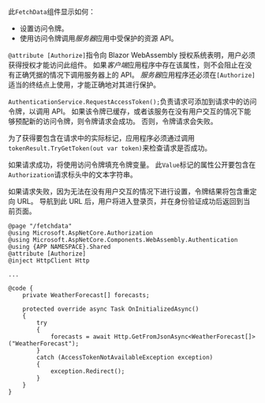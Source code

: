 此`FetchData`组件显示如何：

* 设置访问令牌。
* 使用访问令牌调用*服务器*应用中受保护的资源 API。

`@attribute [Authorize]`指令向 Blazor WebAssembly 授权系统表明，用户必须获得授权才能访问此组件。 如果*客户端*应用程序中存在该属性，则不会阻止在没有正确凭据的情况下调用服务器上的 API。 *服务器*应用程序还必须在`[Authorize]`适当的终结点上使用，才能正确地对其进行保护。

`AuthenticationService.RequestAccessToken();`负责请求可添加到请求中的访问令牌，以调用 API。 如果该令牌已缓存，或者该服务在没有用户交互的情况下能够预配新的访问令牌，则令牌请求会成功。 否则，令牌请求会失败。

为了获得要包含在请求中的实际标记，应用程序必须通过调用`tokenResult.TryGetToken(out var token)`来检查请求是否成功。 

如果请求成功，将使用访问令牌填充令牌变量。 此`Value`标记的属性公开要包含在`Authorization`请求标头中的文本字符串。

如果请求失败，因为无法在没有用户交互的情况下进行设置，令牌结果将包含重定向 URL。 导航到此 URL 后，用户将进入登录页，并在身份验证成功后返回到当前页面。

```razor
@page "/fetchdata"
@using Microsoft.AspNetCore.Authorization
@using Microsoft.AspNetCore.Components.WebAssembly.Authentication
@using {APP NAMESPACE}.Shared
@attribute [Authorize]
@inject HttpClient Http

...

@code {
    private WeatherForecast[] forecasts;

    protected override async Task OnInitializedAsync()
    {
        try
        {
            forecasts = await Http.GetFromJsonAsync<WeatherForecast[]>("WeatherForecast");
        }
        catch (AccessTokenNotAvailableException exception)
        {
            exception.Redirect();
        }
    }
}
```
